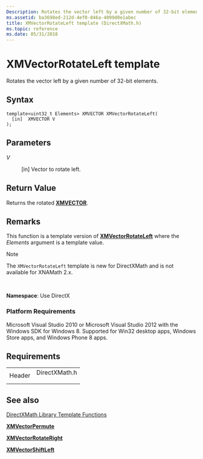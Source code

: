 ```yaml
---
Description: Rotates the vector left by a given number of 32-bit elements.
ms.assetid: ba3698ed-212d-4ef0-846a-4099d0e1abec
title: XMVectorRotateLeft template (DirectXMath.h)
ms.topic: reference
ms.date: 05/31/2018
---
```


# XMVectorRotateLeft template

Rotates the vector left by a given number of 32-bit elements.

## Syntax

``` syntax
template<uint32_t Elements> XMVECTOR XMVectorRotateLeft(
  [in]  XMVECTOR V
);
```

## Parameters

<dl> <dt>

<span id="V"></span><span id="v"></span>*V*
</dt> <dd>

\[in\] Vector to rotate left.

</dd> </dl>

## Return Value

Returns the rotated [**XMVECTOR**](xmvector-data-type.md).

## Remarks

This function is a template version of [**XMVectorRotateLeft**](/windows/win32/api/directxmath/nf-directxmath-xmvectorrotateleft) where the *Elements* argument is a template value.

> [!Note]  
> The `XMVectorRotateLeft` template is new for DirectXMath and is not available for XNAMath 2.x.

 

**Namespace**: Use DirectX

### Platform Requirements

Microsoft Visual Studio 2010 or Microsoft Visual Studio 2012 with the Windows SDK for Windows 8. Supported for Win32 desktop apps, Windows Store apps, and Windows Phone 8 apps.

## Requirements



|                   |                                                                                          |
|-------------------|------------------------------------------------------------------------------------------|
| Header<br/> | <dl> <dt>DirectXMath.h</dt> </dl> |



## See also

<dl> <dt>

[DirectXMath Library Template Functions](ovw-xnamath-templates.md)
</dt> <dt>

[**XMVectorPermute**](xmvectorpermute-template.md)
</dt> <dt>

[**XMVectorRotateRight**](xmvectorrotateright-template.md)
</dt> <dt>

[**XMVectorShiftLeft**](xmvectorshiftleft-template.md)
</dt> </dl>

 

 